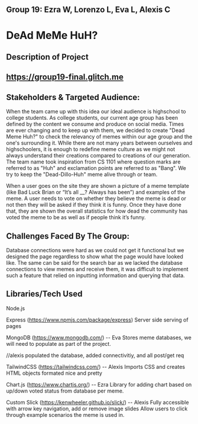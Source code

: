 ## Group 19: Ezra W, Lorenzo L, Eva L, Alexis C

# DeAd MeMe HuH?

## Description of Project

## https://group19-final.glitch.me

## Stakeholders & Targeted Audience:

When the team came up with this idea our ideal audience is highschool to college students. As college students, our current age group has been defined by the content we consume and produce on social media.
Times are ever changing and to keep up with them, we decided to create "Dead Meme Huh?" to check the relevancy of memes within our age group and the one's surrounding it. While there are not many years between ourselves and highschoolers,
it is enough to redefine meme culture as we might not always understand their creations compared to creations of our generation. The team name took inspiration from CS 1101 where question marks are referred to as "Huh" and exclamation points
are referred to as "Bang". We try to keep the "Dead-Dillo-Huh" meme alive through or team.

When a user goes on the site they are shown a picture of a meme template
(like Bad Luck Brian or “It’s all \_\_? Always has been”) and examples of the meme.
A user needs to vote on whether they believe the meme is dead or not then they will be asked if they think it is funny.
Once they have done that, they are shown the overall statistics for how dead the community has voted the meme to be as well as if people think it’s funny.

## Challenges Faced By The Group:

Database connections were hard as we could not get it functional but we designed the page regardless to show what the page would have looked like. The same can be said for the search bar as we lacked the database connections to view memes and receive them,
it was difficult to implement such a feature that relied on inputting information and querying that data. 

## Libraries/Tech Used

Node.js

Express (https://www.npmjs.com/package/express)
Server side serving of pages

MongoDB (https://www.mongodb.com/) -- Eva
Stores meme databases, we will need to populate as part of the project.

//alexis populated the database, added connectivitiy, and all post/get req

TailwindCSS (https://tailwindcss.com/) -- Alexis
Imports CSS and creates HTML objects formated nice and pretty

Chart.js (https://www.chartjs.org/) -- Ezra
Library for adding chart based on up/down voted status from database per meme.

Custom Slick (https://kenwheeler.github.io/slick/) -- Alexis
Fully accessible with arrow key navigation, add or remove image slides
Allow users to click through example scenarios the meme is used in.
